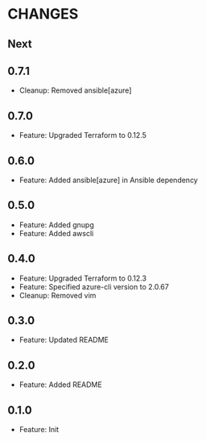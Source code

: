 # CHANGES

## Next

## 0.7.1

- Cleanup: Removed ansible[azure]

## 0.7.0

- Feature: Upgraded Terraform to 0.12.5

## 0.6.0

- Feature: Added ansible[azure] in Ansible dependency

## 0.5.0

- Feature: Added gnupg
- Feature: Added awscli

## 0.4.0

- Feature: Upgraded Terraform to 0.12.3
- Feature: Specified azure-cli version to 2.0.67
- Cleanup: Removed vim

## 0.3.0

- Feature: Updated README

## 0.2.0

- Feature: Added README

## 0.1.0

- Feature: Init
